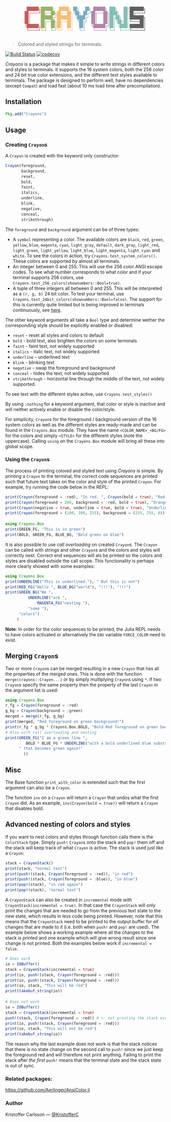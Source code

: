 <h1 align="center">
    <img width="400" src="logo.png" alt="crayons">
    <br>
</h1>

> Colored and styled strings for terminals.

[![Build Status](https://travis-ci.org/KristofferC/Crayons.jl.svg?branch=master)](https://travis-ci.org/KristofferC/Crayons.jl) [![codecov](https://codecov.io/gh/KristofferC/Crayons.jl/branch/master/graph/badge.svg)](https://codecov.io/gh/KristofferC/Crayons.jl)

*Crayons* is a package that makes it simple to write strings in different colors and styles to terminals.
It supports the 16 system colors, both the 256 color and 24 bit true color extensions, and the different text styles available to terminals.
The package is designed to perform well, have no dependencies (except `Compat`) and load fast (about 10 ms load time after precompilation).

## Installation

```jl
Pkg.add("Crayons")
```

## Usage

### Creating `Crayon`s

A `Crayon` is created with the keyword only constructor:

```julia
Crayon(foreground,
       background,
       reset,
       bold,
       faint,
       italics,
       underline,
       blink,
       negative,
       conceal,
       strikethrough)
```

The `foreground` and `background` argument can be of three types:

* A `symbol` representing a color. The available colors are `black`, `red`, `green`, `yellow`, `blue`, `magenta`, `cyan`, `light_gray`, `default`, `dark_gray`, `light_red`, `light_green`, `light_yellow`, `light_blue`, `light_magenta`, `light_cyan` and `white`. To see the colors in action, try `Crayons.test_system_colors()`. These colors are supported by almost all terminals.
* An integer between 0 and 255. This will use the 256 color ANSI escape codes. To see what number corresponds to what color and if your terminal supports 256 colors, use `Crayons.test_256_colors(shownumbers::Bool=true)`.
* A tuple of three integers all between 0 and 255. This will be interpreted as a `(r, g, b)` 24 bit color. To test your terminal, use `Crayons.test_24bit_colors(shownumbers::Bool=false)`. The support for this is currently quite limited but is being improved in terminals continuously, see [here](https://gist.github.com/XVilka/8346728).

The other keyword arguments all take a `Bool` type and determine wether the corresponding style should be explicitly enabled or disabled:

* `reset` - reset all styles and colors to default
* `bold` - bold text, also brighten the colors on some terminals
* `faint` - faint text, not widely supported
* `italics` - italic text, not widely supported
* `underline` - underlined text
* `blink` - blinking text
* `negative` - swap the foreground and background
* `conceal` - hides the text, not widely supported
* `strikethrough` - horizontal line through the middle of the text, not widely supported.

To see text with the different styles active, use `Crayons.test_styles()`

By using `:nothing` for a keyword argument, that color or style is inactive and will neither actively enable or disable the color/style.

For simplicity, `Crayon`s for the foreground / background version of the 16 system colors as well as the different styles are ready-made and can be found in the `Crayons.Box` module. They have the name `<COLOR_NAME>_<BG/FG>` for the colors and simply `<STYLE>` for the different styles (note the uppercase). Calling `using` on the `Crayons.Box` module will bring all these into global scope.

### Using the `Crayon`s

The process of printing colored and styled text using *Crayons* is simple.
By printing a `Crayon` to the terminal, the correct code sequences are printed such that future text takes on the color and style of the printed `Crayon`. For example, try running the code below in the REPL:

```jl
print(Crayon(foreground = :red), "In red. ", Crayon(bold = true), "Red and bold")
print(Crayon(foreground = 208, background = :red, bold = true), "Orange bold on red")
print(Crayon(negative = true, underline = true, bold = true), "Underlined inverse bold")
print(Crayon(foreground = (100, 100, 255), background = (255, 255, 0)), "Bluish on yellow")

using Crayons.Box
print(GREEN_FG, "This is in green")
print(BOLD, GREEN_FG, BLUE_BG, "Bold green on blue")
```

It is also possible to use *call overloading* on created `Crayon`s. The `Crayon` can be called with strings and other `Crayon`s and the colors and styles will correctly nest. Correct end sequences will als be printed so the colors and styles are disabled outside the call scope.
This functionality is perhaps more clearly showed with some examples:


```julia
using Crayons.Box
print(UNDERLINE("This is underlined."), " But this is not")
print(RED_FG("Hello ", BLUE_BG("world"), "!!!"), "!!!")
print(GREEN_BG("We ",
          UNDERLINE("are ",
              MAGENTA_FG("nesting "),
          "some "),
      "colors")
     )
```
**Note**: In order for the color sequences to be printed, the Julia REPL needs to have colors activated or alternatively the `ENV` variable `FORCE_COLOR` need to exist.

## Merging `Crayon`s

Two or more `Crayon`s can be merged resulting in a new `Crayon` that has all the properties of the merged ones. This is done with the function `merge(crayons::Crayon...)` or by simply multiplying `Crayon`s using `*`. If two `Crayon`s specify the same property then the property of the last `Crayon` in the argument list is used:

```jl
using Crayons.Box
r_fg = Crayon(foreground = :red)
g_bg = Crayon(background = :green)
merged = merge(r_fg, g_bg)
print(merged, "Red foreground on green background!")
print(r_fg * g_bg * Crayons.Box.BOLD, "Bold Red foreground on green background!")
# Also with call overloading and nesting
print(GREEN_FG("I am a green line ",
         BOLD * BLUE_FG * UNDERLINE("with a bold underlined blue substring"),
      " that becomes green again!"
        ))
```

## Misc

The Base function `print_with_color` is extended such that the first argument can also be a `Crayon`.

The function `inv` on a `Crayon` will return a `Crayon` that undos what the first `Crayon` did.
As an example, `inv(Crayon(bold = true))` will return a `Crayon` that disables bold.

## Advanced nesting of colors and styles

If you want to nest colors and styles through function calls there is the `ColorStack` type. Simply `push!` `Crayon`s onto the stack and `pop!` them off and the stack will keep track of what `Crayon` is active. The stack is used just like a `Crayon`:

```julia
stack = CrayonStack()
print(stack, "normal text")
print(push!(stack, Crayon(foreground = :red)), "in red")
print(push!(stack, Crayon(foreground = :blue)), "in blue")
print(pop!(stack), "in red again")
print(pop!(stack), "normal text")
```

A `CrayonStack` can also be created in `incremental` mode with `CrayonStack(incremental = true)`. In that case the `CrayonStack` will only print the changes that are needed to go from the previous text state to the new state, which results in less code being printed. However, note that this means that the `CrayonStack` need to be printed to the output buffer for *all* changes that are made to it (i.e. both when `push!` and `pop!` are used). The example below shows a working example where all the changes to the stack is printed and one example which will give wrong result since one change is not printed. Both the examples below work if `incremental = false`.

```julia
# Does work
io = IOBuffer()
stack = CrayonStack(incremental = true)
print(io, push!(stack, Crayon(foreground = :red)))
print(io, push!(stack, Crayon(foreground = :red)))
print(io, stack, "This will be red")
print(takebuf_string(io))

# Does not work
io = IOBuffer()
stack = CrayonStack(incremental = true)
push!(stack, Crayon(foreground = :red)) # <- not printing the stack even though we modify it!
print(io, push!(stack, Crayon(foreground = :red)))
print(io, stack, "This will not be red")
print(takebuf_string(io))
```

The reason why the last example does not work is that the stack notices that there is no state change on the second call to `push!` since we just keep the foreground red and will therefore not print anything. Failing to print the stack after *the first* `push!` means that the terminal state and the stack state is out of sync.

### Related packages:

https://github.com/Aerlinger/AnsiColor.jl

### Author

Kristoffer Carlsson — [@KristofferC](https://github.com/KristofferC)

